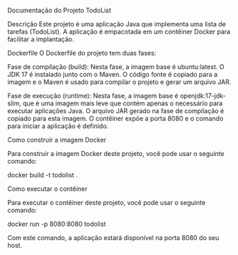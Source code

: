 Documentação do Projeto TodoList

Descrição
Este projeto é uma aplicação Java que implementa uma lista de tarefas (TodoList). A aplicação é empacotada em um contêiner Docker para facilitar a implantação.

Dockerfile
O Dockerfile do projeto tem duas fases:

Fase de compilação (build): Nesta fase, a imagem base é ubuntu:latest. O JDK 17 é instalado junto com o Maven. O código fonte é copiado para a imagem e o Maven é usado para compilar o projeto e gerar um arquivo JAR.

Fase de execução (runtime): Nesta fase, a imagem base é openjdk:17-jdk-slim, que é uma imagem mais leve que contém apenas o necessário para executar aplicações Java. O arquivo JAR gerado na fase de compilação é copiado para esta imagem. O contêiner expõe a porta 8080 e o comando para iniciar a aplicação é definido.

Como construir a imagem Docker  

Para construir a imagem Docker deste projeto, você pode usar o seguinte comando:  

docker build -t todolist .

Como executar o contêiner  

Para executar o contêiner deste projeto, você pode usar o seguinte comando:  

docker run -p 8080:8080 todolist

Com este comando, a aplicação estará disponível na porta 8080 do seu host.
